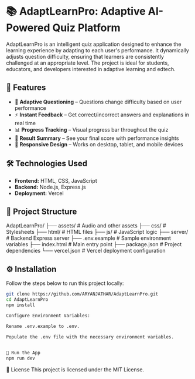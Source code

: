 # 📚 AdaptLearnPro: Adaptive AI-Powered Quiz Platform

AdaptLearnPro is an intelligent quiz application designed to enhance the learning experience by adapting to each user's performance. It dynamically adjusts question difficulty, ensuring that learners are consistently challenged at an appropriate level. The project is ideal for students, educators, and developers interested in adaptive learning and edtech.


## 🎯 Features

- 🧠 **Adaptive Questioning** – Questions change difficulty based on user performance
- ⚡ **Instant Feedback** – Get correct/incorrect answers and explanations in real time
- 📊 **Progress Tracking** – Visual progress bar throughout the quiz
- 📝 **Result Summary** – See your final score with performance insights
- 📱 **Responsive Design** – Works on desktop, tablet, and mobile devices

## 🛠️ Technologies Used

- **Frontend:** HTML, CSS, JavaScript
- **Backend:** Node.js, Express.js
- **Deployment:** Vercel

## 📁 Project Structure
AdaptLearnPro/
├── assets/ # Audio and other assets
├── css/ # Stylesheets
├── html/ # HTML files
├── js/ # JavaScript logic
├── server/ # Backend Express server
├── .env.example # Sample environment variables
├── index.html # Main entry point
├── package.json # Project dependencies
└── vercel.json # Vercel deployment configuration


## ⚙️ Installation

Follow the steps below to run this project locally:

```bash
git clone https://github.com/ARYANJATHAR/AdaptLearnPro.git
cd AdaptLearnPro
npm install

Configure Environment Variables:

Rename .env.example to .env.

Populate the .env file with the necessary environment variables.

    
🧪 Run the App
npm run dev

```

📄 License
This project is licensed under the MIT License.

